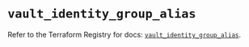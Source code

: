 # `vault_identity_group_alias`

Refer to the Terraform Registry for docs: [`vault_identity_group_alias`](https://registry.terraform.io/providers/hashicorp/vault/4.1.0/docs/resources/identity_group_alias).
